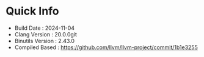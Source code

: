 # Quick Info
* Build Date : 2024-11-04
* Clang Version : 20.0.0git
* Binutils Version : 2.43.0
* Compiled Based : https://github.com/llvm/llvm-project/commit/1b1e3255
